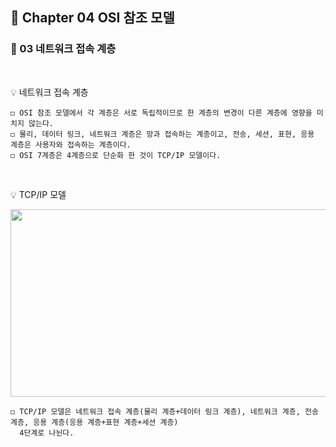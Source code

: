## 📕 Chapter 04 OSI 참조 모델
### 📙 03 네트워크 접속 계층
</br>

💡 네트워크 접속 계층

    ◻️ OSI 참조 모델에서 각 계층은 서로 독립적이므로 한 계층의 변경이 다른 계층에 영향을 미치지 않는다.
    ◻️ 물리, 데이터 링크, 네트워크 계층은 망과 접속하는 계층이고, 전송, 세션, 표현, 응용 계층은 사용자와 접속하는 계층이다.
    ◻️ OSI 7계층은 4계층으로 단순화 한 것이 TCP/IP 모델이다.
    
</br>

💡 TCP/IP 모델
<p align="center"><img src="https://user-images.githubusercontent.com/45066381/138391272-b992cc83-9161-4e67-a409-a73f8ac9c81b.png" width="600" height="300"/></p>

    ◻️ TCP/IP 모델은 네트워크 접속 계층(물리 계층+데이터 링크 계층), 네트워크 계층, 전송 계층, 응용 계층(응용 계층+표현 계층+세션 계층) 
      4단계로 나뉜다.
